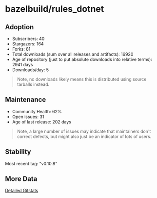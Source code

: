 # bazelbuild/rules_dotnet

## Adoption

- Subscribers: 40
- Stargazers: 164
- Forks: 81
- Total downloads (sum over all releases and artifacts): 16920
- Age of repository (just to put absolute downloads into relative terms): 2941 days
- Downloads/day: 5

> Note, no downloads likely means this is distributed using source tarballs instead.

## Maintenance

- Community Health: 62%
- Open issues: 31
- Age of last release: 202 days

> Note, a large number of issues may indicate that maintainers don't correct defects, but might also
> just be an indicator of lots of users.

## Stability

Most recent tag: "v0.10.8"

## More Data

[Detailed Gitstats](/bazel-catalog/gitstats/bazelbuild/rules_dotnet)

